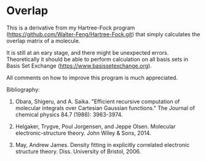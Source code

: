 # Overlap
This is a derivative from my Hartree-Fock program (https://github.com/Walter-Feng/Hartree-Fock.git) that simply calculates the overlap matrix of a molecule.

It is still at an eary stage, and there might be unexpected errors. Theoretically it should be able to perform calculation on all basis sets in Basis Set Exchange (https://www.basissetexchange.org).

All comments on how to improve this program is much appreciated.

Bibliography:

1. Obara, Shigeru, and A. Saika. "Efficient recursive computation of molecular integrals over Cartesian Gaussian functions." The Journal of chemical physics 84.7 (1986): 3963-3974.

2. Helgaker, Trygve, Poul Jorgensen, and Jeppe Olsen. Molecular electronic-structure theory. John Wiley & Sons, 2014.

3. May, Andrew James. Density fitting in explicitly correlated electronic structure theory. Diss. University of Bristol, 2006.
